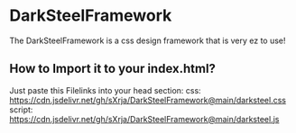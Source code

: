 # DarkSteelFramework
The DarkSteelFramework is a css design framework that is very ez to use!

## How to Import it to your index.html?

Just paste this Filelinks into your head section:
css: https://cdn.jsdelivr.net/gh/sXrja/DarkSteelFramework@main/darksteel.css
script: https://cdn.jsdelivr.net/gh/sXrja/DarkSteelFramework@main/darksteel.js
